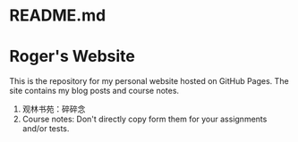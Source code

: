 # README.md
# Roger's Website

This is the repository for my personal website hosted on GitHub Pages. The site contains my blog posts and course notes.
1. 观林书苑：碎碎念
2. Course notes: Don't directly copy form them for your assignments and/or tests.
